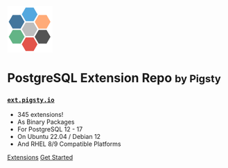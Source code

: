 ![logo](_media/icon.svg)

# PostgreSQL Extension Repo <small>by Pigsty</small>

### [`ext.pigsty.io`](https://ext.pigsty.io)

- 345 extensions!
- As Binary Packages
- For PostgreSQL 12 - 17
- On Ubuntu 22.04 / Debian 12
- And RHEL 8/9 Compatible Platforms

[Extensions](/list)
[Get Started](#get-started)

